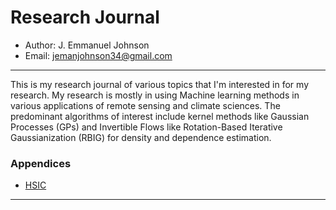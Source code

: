 # Research Journal

* Author: J. Emmanuel Johnson
* Email: jemanjohnson34@gmail.com

---

This is my research journal of various topics that I'm interested in for my research. My research is mostly in using Machine learning methods in various applications of remote sensing and climate sciences. The predominant algorithms of interest include kernel methods like Gaussian Processes (GPs) and Invertible Flows like Rotation-Based Iterative Gaussianization (RBIG) for density and dependence estimation.


### Appendices

* [HSIC](thesis/appendix/kernels/hsic.md)

---
<!-- ## Topics

#### ML Concepts:

* Bayesian Methods
* Information Theory
* Sleeper Concepts
* Variational Inference

#### Kernel Methods:

* Basics
* Gradients and Sensitivity

#### Gaussian Processes:

* Vanilla
* Input Error Estimation
* Sparse GPs
* Variational GPs

#### Invertible Flows:

* Parametric Gaussianization
* Normalizing Flows (TODO)
* Generalized Divisive Normalization (TODO) -->
